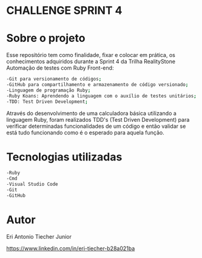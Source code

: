 # CHALLENGE SPRINT 4 

# Sobre o projeto


Esse repositório tem como finalidade, fixar e colocar em prática, os conhecimentos adquiridos durante a Sprint 4 da Trilha RealityStone Automação de testes com Ruby Front-end:

```bash
-Git para versionamento de códigos;
-GitHub para compartilhamento e armazenamento de código versionado; 
-Linguagem de programação Ruby;
-Ruby Koans: Aprendendo a linguagem com o auxílio de testes unitários;
-TDD: Test Driven Development;
```
Através do desenvolvimento de uma calculadora básica utilizando a linguagem Ruby, foram realizados TDD's (Test Driven Development) para verificar determinadas funcionalidades de um código e então validar se está tudo funcionando como é o esperado para aquela função.
# Tecnologias utilizadas

```bash
-Ruby
-Cmd
-Visual Studio Code
-Git
-GitHub
```



# Autor

Eri Antonio Tiecher Junior

https://www.linkedin.com/in/eri-tiecher-b28a021ba
